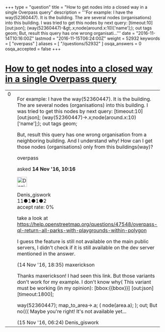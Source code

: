 +++
type = "question"
title = "How to get nodes into a closed way in a single Overpass query"
description = '''For example: I have the way(52360447). It is the building. The are several nodes (organisations) into this building.  I was tried to get this nodes by next query: [timeout:10][out:json]; (way(52360447)-&amp;gt;.x;node(around.x:10)[&#x27;name&#x27;];); out tags geom; But, result this query has one wrong organisati...'''
date = "2016-11-14T10:16:00Z"
lastmod = "2016-11-15T06:24:00Z"
weight = 52932
keywords = [ "overpass" ]
aliases = [ "/questions/52932" ]
osqa_answers = 0
osqa_accepted = false
+++

<div class="headNormal">

# [How to get nodes into a closed way in a single Overpass query](/questions/52932/how-to-get-nodes-into-a-closed-way-in-a-single-overpass-query)

</div>

<div id="main-body">

<div id="askform">

<table id="question-table" style="width:100%;">
<colgroup>
<col style="width: 50%" />
<col style="width: 50%" />
</colgroup>
<tbody>
<tr>
<td style="width: 30px; vertical-align: top"><div class="vote-buttons">
<span id="post-52932-upvote" class="ajax-command post-vote up" rel="nofollow" title="I like this post (click again to cancel)"> </span>
<div id="post-52932-score" class="post-score" title="current number of votes">
0
</div>
<span id="post-52932-downvote" class="ajax-command post-vote down" rel="nofollow" title="I dont like this post (click again to cancel)"> </span> <span id="favorite-mark" class="ajax-command favorite-mark" rel="nofollow" title="mark/unmark this question as favorite (click again to cancel)"> </span>
<div id="favorite-count" class="favorite-count">
&#10;</div>
</div></td>
<td><div id="item-right">
<div class="question-body">
<p>For example: I have the way(52360447). It is the building. The are several nodes (organisations) into this building. I was tried to get this nodes by next query: [timeout:10][out:json]; (way(52360447)-&gt;.x;node(around.x:10)['name'];); out tags geom;</p>
<p>But, result this query has one wrong organisation from a neighboring building. And I understand why! How can I get those nodes (organisations) only from this buildings(way)?</p>
</div>
<div id="question-tags" class="tags-container tags">
<span class="post-tag tag-link-overpass" rel="tag" title="see questions tagged &#39;overpass&#39;">overpass</span>
</div>
<div id="question-controls" class="post-controls">
&#10;</div>
<div class="post-update-info-container">
<div class="post-update-info post-update-info-user">
<p>asked <strong>14 Nov '16, 10:16</strong></p>
<img src="https://secure.gravatar.com/avatar/23da3eafe6f6c0646ba3b2ec1fd0e302?s=32&amp;d=identicon&amp;r=g" class="gravatar" width="32" height="32" alt="Denis_giswork&#39;s gravatar image" />
<p><span>Denis_giswork</span><br />
<span class="score" title="11 reputation points">11</span><span title="1 badges"><span class="badge1">●</span><span class="badgecount">1</span></span><span title="1 badges"><span class="silver">●</span><span class="badgecount">1</span></span><span title="2 badges"><span class="bronze">●</span><span class="badgecount">2</span></span><br />
<span class="accept_rate" title="Rate of the user&#39;s accepted answers">accept rate:</span> <span title="Denis_giswork has no accepted answers">0%</span></p>
</div>
</div>
<div id="comments-container-52932" class="comments-container">
<span id="52946"></span>
<div id="comment-52946" class="comment">
<div id="post-52946-score" class="comment-score">
&#10;</div>
<div class="comment-text">
<p>take a look at <a href="/questions/47548/overpass-ql-return-all-parks-with-playgrounds-within-polygon">https://help.openstreetmap.org/questions/47548/overpass-ql-return-all-parks-with-playgrounds-within-polygon</a></p>
<p>I guess the feature is still not available on the main public servers, I didn't check if it is still available on the dev server mentioned in the answer.</p>
</div>
<div id="comment-52946-info" class="comment-info">
<span class="comment-age">(14 Nov '16, 18:35)</span> <span class="comment-user userinfo">maxerickson</span>
</div>
</div>
<span id="52965"></span>
<div id="comment-52965" class="comment">
<div id="post-52965-score" class="comment-score">
&#10;</div>
<div class="comment-text">
<p>Thanks maxerickson! I had seen this link. But those variants don't work for my example. I don't know why( This variant must be working (in my opinion): [bbox:{{bbox}}] [out:json][timeout:1800];</p>
<p>way(52360447); map_to_area-&gt;.a; ( node(area.a); ); out; But no((( Maybe you're right! It's not available yet...</p>
</div>
<div id="comment-52965-info" class="comment-info">
<span class="comment-age">(15 Nov '16, 06:24)</span> <span class="comment-user userinfo">Denis_giswork</span>
</div>
</div>
</div>
<div id="comment-tools-52932" class="comment-tools">
&#10;</div>
<div class="clear">
&#10;</div>
<div id="comment-52932-form-container" class="comment-form-container">
&#10;</div>
<div class="clear">
&#10;</div>
</div></td>
</tr>
</tbody>
</table>

</div>

</div>


